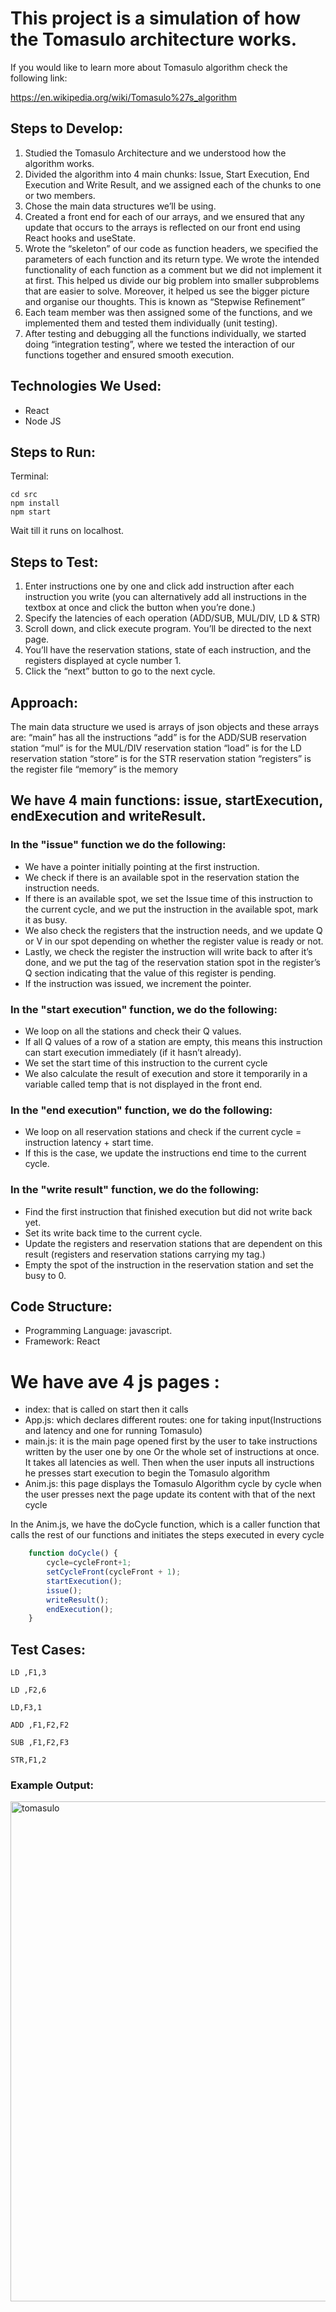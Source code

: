 # This project is a simulation of how the Tomasulo architecture works.

If you would like to learn more about Tomasulo algorithm check the following link:

https://en.wikipedia.org/wiki/Tomasulo%27s_algorithm

## Steps to Develop: 

1) Studied the Tomasulo Architecture and we understood how the algorithm works.
2) Divided the algorithm into 4 main chunks: Issue, Start Execution, End Execution and Write Result, and we assigned each of the chunks to one or two members.
3) Chose the main data structures we’ll be using.
4) Created a front end for each of our arrays, and we ensured that any update that occurs to the arrays is reflected on our front end using React hooks and useState.
5) Wrote the “skeleton” of our code as function headers, we specified the parameters of each function and its return type. We wrote the intended functionality of each function as a comment but we did not implement it at first. This helped us divide our big problem into smaller subproblems that are easier to solve. Moreover, it helped us see the bigger picture and organise our thoughts. This is known as “Stepwise Refinement”
6) Each team member was then assigned some of the functions, and we implemented them and tested them individually (unit testing).
7) After testing and debugging all the functions individually, we started doing “integration testing”, where we tested the interaction of our functions together and ensured smooth execution.
 
## Technologies We Used:
- React 
- Node JS

## Steps to Run:

Terminal: 

```
cd src
npm install 
npm start
```
Wait till it runs on localhost.

## Steps to Test:

1) Enter instructions one by one and click add instruction after each instruction you write (you can alternatively add all instructions in the textbox at once and click the button when you’re done.)
2) Specify the latencies of each operation (ADD/SUB, MUL/DIV, LD & STR)
3) Scroll down, and click execute program.  You’ll be directed to the next page.
4) You’ll have the reservation stations, state of each instruction, and the registers displayed at cycle number 1. 
5) Click the “next” button to go to the next cycle.


## Approach:

The main data structure we used is arrays of json objects and these arrays are:
“main” has all the instructions
“add” is for the ADD/SUB reservation station
“mul” is for the MUL/DIV reservation station
“load” is for the LD reservation station
“store” is for the STR reservation station
“registers” is the register file
“memory” is the memory

## We have 4 main functions: issue, startExecution, endExecution and writeResult.

### In the **"issue"** function we do the following:
- We have a pointer initially pointing at the first instruction.
- We check if there is an available spot in the reservation station the instruction needs.
- If there is an available spot, we set the Issue time of this instruction to the current cycle, and we put the instruction in the available spot, mark it as busy.
- We also check the registers that the instruction needs, and we update Q or V in our spot depending on whether the register value is ready or not.
- Lastly, we check the register the instruction will write back to after it’s done, and we put the tag of the reservation station spot in the register’s Q section indicating that the value of this register is pending.
- If the instruction was issued, we increment the pointer.

### In the **"start execution"** function, we do the following:
- We loop on all the stations and check their Q values.
- If all Q values of a row of a station are empty, this means this instruction can start execution immediately (if it hasn’t already). 
- We set the start time of this instruction to the current cycle
- We also calculate the result of execution and store it temporarily in a variable called temp that is not displayed in the front end. 

### In the **"end execution"** function, we do the following:
- We loop on all reservation stations and check if the current cycle = instruction latency + start time.
- If this is the case, we update the instructions end time to the current cycle.


### In the **"write result"** function, we do the following:
- Find the first  instruction that finished execution but did not write back yet.
- Set its write back time to the current cycle.
- Update the registers and reservation stations that are dependent on this result (registers and reservation stations carrying my tag.)
- Empty the spot of the instruction in the reservation station and set the busy to 0.

## Code Structure:

- Programming Language: javascript.
- Framework: React
# We have ave 4 js pages :
- index: that is called on start then it calls
- App.js: which declares different routes: one for taking input(Instructions and latency and one for running Tomasulo)
- main.js: it is the main page opened first by the user to take instructions written by the user one by one Or the whole set of instructions at once. It takes all latencies as well. Then when the user inputs all instructions he presses start execution to begin the Tomasulo algorithm
- Anim.js: this page displays the Tomasulo Algorithm cycle by cycle when the user presses next the page update its content with that of the next cycle 

In the Anim.js, we have the doCycle function, which is a caller function that calls the rest of our functions and initiates the steps executed in every cycle
```javascript
    function doCycle() {
        cycle=cycleFront+1;
        setCycleFront(cycleFront + 1);
        startExecution();
        issue();
        writeResult();
        endExecution();
    }
```
## Test Cases:

```
LD ,F1,3		

LD ,F2,6	

LD,F3,1		

ADD ,F1,F2,F2	

SUB ,F1,F2,F3			

STR,F1,2

```

### Example Output:

<img width="800" alt="tomasulo" src="https://user-images.githubusercontent.com/30272808/162545950-c5b3dcff-1fb7-4165-b1bc-72a5cf36038a.png">

